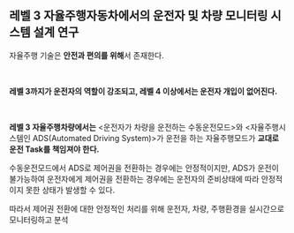 ## 레벨 3 자율주행자동차에서의 운전자 및 차량 모니터링 시스템 설계 연구



자율주행 기술은 **안전과 편의를 위해**서 존재한다.

​    

**레벨 3까지가 운전자의 역할이 강조되고, 레벨 4 이상에서는 운전자 개입이 없어진다.**

​    

**레벨 3 자율주행차량에서는** <운전자가 차량을 운전하는 수동운전모드>와 <자율주행시스템인 ADS(Automated Driving System)>가 운전을 하는 자율주행모드가 **교대로 운전 Task를 책임져야 한다.**

수동운전모드에서 ADS로 제어권을 전환하는 경우에는 안정적이지만, ADS가 운전이 불가능하여 운전자에게 제어권을 전환하는 경우에는 운전자의 준비상태에 따라 안정적이지 못한 상태가 발생할 수 있다.

따라서 제어권 전환에 대한 안정적인 처리를 위해  운전자, 차량, 주행환경을 실시간으로 모니터링하고 분석

